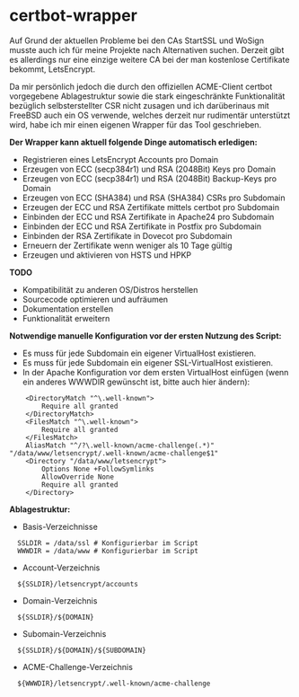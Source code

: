 # certbot-wrapper

Auf Grund der aktuellen Probleme bei den CAs StartSSL und WoSign musste auch ich für meine Projekte nach Alternativen suchen. Derzeit gibt es allerdings nur eine einzige weitere CA bei der man kostenlose Certifikate bekommt, LetsEncrypt.

Da mir persönlich jedoch die durch den offiziellen ACME-Client certbot vorgegebene Ablagestruktur sowie die stark eingeschränkte Funktionalität bezüglich selbsterstellter CSR nicht zusagen und ich darüberinaus mit FreeBSD auch ein OS verwende, welches derzeit nur rudimentär unterstützt wird, habe ich mir einen eigenen Wrapper für das Tool geschrieben.

**Der Wrapper kann aktuell folgende Dinge automatisch erledigen:**
* Registrieren eines LetsEncrypt Accounts pro Domain
* Erzeugen von ECC (secp384r1) und RSA (2048Bit) Keys pro Domain
* Erzeugen von ECC (secp384r1) und RSA (2048Bit) Backup-Keys pro Domain
* Erzeugen von ECC (SHA384) und RSA (SHA384) CSRs pro Subdomain
* Erzeugen der ECC und RSA Zertifikate mittels certbot pro Subdomain
* Einbinden der ECC und RSA Zertifikate in Apache24 pro Subdomain
* Einbinden der ECC und RSA Zertifikate in Postfix pro Subdomain
* Einbinden der RSA Zertifikate in Dovecot pro Subdomain
* Erneuern der Zertifikate wenn weniger als 10 Tage gültig
* Erzeugen und aktivieren von HSTS und HPKP

**TODO**
* Kompatibilität zu anderen OS/Distros herstellen
* Sourcecode optimieren und aufräumen
* Dokumentation erstellen
* Funktionalität erweitern

**Notwendige manuelle Konfiguration vor der ersten Nutzung des Script:**
* Es muss für jede Subdomain ein eigener VirtualHost existieren.
* Es muss für jede Subdomain ein eigener SSL-VirtualHost existieren.
* In der Apache Konfiguration vor dem ersten VirtualHost einfügen (wenn ein anderes WWWDIR gewünscht ist, bitte auch hier ändern):
```
	<DirectoryMatch "^\.well-known">
	    Require all granted
	</DirectoryMatch>
	<FilesMatch "^\.well-known">
	    Require all granted
	</FilesMatch>
	AliasMatch "^/?\.well-known/acme-challenge(.*)" "/data/www/letsencrypt/.well-known/acme-challenge$1"
	<Directory "/data/www/letsencrypt">
	    Options None +FollowSymlinks
	    AllowOverride None
	    Require all granted
	</Directory>
```

**Ablagestruktur:**
* Basis-Verzeichnisse
```
  SSLDIR = /data/ssl # Konfigurierbar im Script
  WWWDIR = /data/www # Konfigurierbar im Script
```
* Account-Verzeichnis
```
  ${SSLDIR}/letsencrypt/accounts
```
* Domain-Verzeichnis
```
  ${SSLDIR}/${DOMAIN}
```
* Subomain-Verzeichnis
```
  ${SSLDIR}/${DOMAIN}/${SUBDOMAIN}
```
* ACME-Challenge-Verzeichnis
```
  ${WWWDIR}/letsencrypt/.well-known/acme-challenge
```

